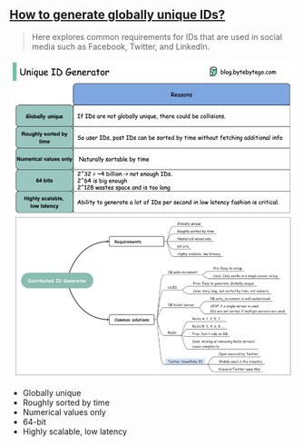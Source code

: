 ## [How to generate globally unique IDs?](https://twitter.com/alexxubyte/status/1519706088391602176)

> Here explores common requirements for IDs that are used in social media such as Facebook, Twitter, and LinkedIn.

![unique_id](unique_id.jpeg)

- Globally unique
- Roughly sorted by time
- Numerical values only
- 64-bit
- Highly scalable, low latency